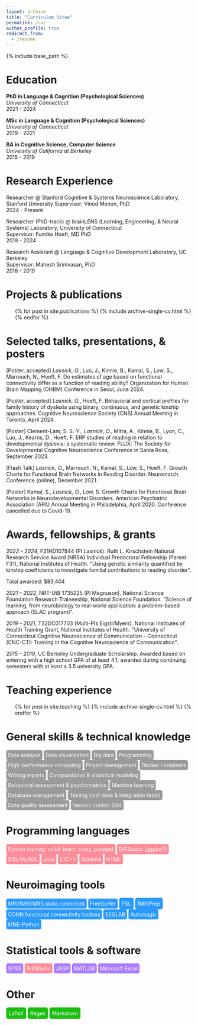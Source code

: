 ```yaml
---
layout: archive
title: "Curriculum Vitae"
permalink: /cv/
author_profile: true
redirect_from:
  - /resume
---
```


{% include base_path %}

Education
======
**PhD in  Language & Cognition (Psychological Sciences)**   
*University of Connecticut*  
2021 - 2024

**MSc in  Language & Cognition (Psychological Sciences)**  
*University of Connecticut*  
2019 - 2021

**BA in Cognitive Science, Computer Science**    
*University of California at Berkeley*  
2015 - 2019

Research Experience
======
Researcher @ Stanford Cognitive & Systems Neuroscience Laboratory, Stanford University 
Supervisor: Vinod Menon, PhD  
2024 - Present

Researcher (PhD-track) @ brainLENS (Learning, Engineering, & Neural Systems) Laboratory, University of Connecticut  
Supervisor: Fumiko Hoeft, MD PhD  
2019 - 2024

Research Assistant @ Language & Cognitive Development Laboratory, UC Berkeley  
Supervisor: Mahesh Srinivasan, PhD  
2018 - 2019

Projects & publications
======
  <ul>{% for post in site.publications %}
    {% include archive-single-cv.html %}
  {% endfor %}</ul>
  
Selected talks, presentations, & posters
======
[Poster, accepted] *Lasnick, O.*, Luo, J., Kinnie, B., Kamal, S., Low, S., Marrouch, N., Hoeft, F. Do estimates of age based on functional connectivity differ as a function of reading ability? Organization for Human Brain Mapping (OHBM) Conference in Seoul, June 2024.

[Poster, accepted] *Lasnick, O.*, Hoeft, F. Behavioral and cortical profiles for family history of dyslexia using binary, continuous, and genetic kinship approaches. Cognitive Neuroscience Society (CNS) Annual Meeting in Toronto, April 2024.

[Poster] Clement-Lam, S. S.-Y., *Lasnick, O.*, Mitra, A., Kinnie, B., Lyon, C., Luo, J., Kearns, D., Hoeft, F. ERP studies of reading in relation to developmental dyslexia: a systematic review. FLUX: The Society for Developmental Cognitive Neuroscience Conference in Santa Rosa, September 2023.

[Flash Talk] *Lasnick, O.*, Marrouch, N., Kamal, S., Low, S., Hoeft, F. Growth Charts for Functional Brain Networks in Reading Disorder. Neuromatch Conference (online), December 2021.

[Poster] Kamal, S., *Lasnick, O.*, Low, S. Growth Charts for Functional Brain Networks in Neurodevelopmental Disorders. American Psychiatric Association (APA) Annual Meeting in Philadelphia, April 2020. Conference cancelled due to Covid-19.

Awards, fellowships, & grants
======
*2022 – 2024*, F31HD107944 (PI Lasnick). Ruth L. Kirschstein National Research Service Award (NRSA) Individual Predoctoral Fellowship (Parent F31), National Institutes of Health. "Using genetic similarity quantified by kinship coefficients to investigate familial contributions to reading disorder".

Total awarded: $83,404
              
*2021 – 2022*, NRT-UtB 1735225 (PI Magnuson). National Science Foundation Research Traineeship, National Science Foundation. "Science of learning, from neurobiology to real-world application: a problem-based approach (SLAC program)".

*2019 – 2021*, T32DC017703 (Multi-PIs Eigsti/Myers). National Institutes of Health Training Grant, National Institutes of Health. "University of Connecticut Cognitive Neuroscience of Communication – Connecticut (CNC-CT): Training in the Cognitive Neuroscience of Communication".

*2015 – 2019*, UC Berkeley Undergraduate Scholarship. Awarded based on entering with a high school GPA of at least 4.1; awarded during continuing semesters with at least a 3.5 university GPA.
  
Teaching experience
======
  <ul>{% for post in site.teaching %}
    {% include archive-single-cv.html %}
  {% endfor %}</ul>

General skills & technical knowledge
======
<span style="background-color:  #9b9b9b; color: white; padding: 5px; border-radius: 5px; display: inline-block;">
   Data analysis       
</span>
<span style="background-color: #9b9b9b; color: white; padding: 5px; border-radius: 5px; display: inline-block;">
   Data visualization 
</span>
<span style="background-color: #9b9b9b; color: white; padding: 5px; border-radius: 5px; display: inline-block;">
  Big data
</span>
<span style="background-color:  #9b9b9b; color: white; padding: 5px; border-radius: 5px; display: inline-block;">
   Programming
</span>
<span style="background-color: #9b9b9b; color: white; padding: 5px; border-radius: 5px; display: inline-block;">
   High-performance computing
</span>
<span style="background-color: #9b9b9b; color: white; padding: 5px; border-radius: 5px; display: inline-block;">
   Project management
</span>
<span style="background-color: #9b9b9b; color: white; padding: 5px; border-radius: 5px; display: inline-block;">
   Docker containers 
</span>
<span style="background-color:  #9b9b9b; color: white; padding: 5px; border-radius: 5px; display: inline-block;">
   Writing reports       
</span>
<span style="background-color: #9b9b9b; color: white; padding: 5px; border-radius: 5px; display: inline-block;">
   Computational & statistical modeling 
</span>
<span style="background-color: #9b9b9b; color: white; padding: 5px; border-radius: 5px; display: inline-block;">
  Behavioral assessment & psychometrics
</span>
<span style="background-color:  #9b9b9b; color: white; padding: 5px; border-radius: 5px; display: inline-block;">
   Machine learning
</span>
<span style="background-color: #9b9b9b; color: white; padding: 5px; border-radius: 5px; display: inline-block;">
   Database management
</span>
<span style="background-color: #9b9b9b; color: white; padding: 5px; border-radius: 5px; display: inline-block;">
   Testing (unit tests & integration tests)
</span>
<span style="background-color: #9b9b9b; color: white; padding: 5px; border-radius: 5px; display: inline-block;">
   Data quality assessment 
</span>
  <span style="background-color: #9b9b9b; color: white; padding: 5px; border-radius: 5px; display: inline-block;">
   Version control (Git) 
</span>

Programming languages
======

<span style="background-color:  #fc8c98; color: white; padding: 5px; border-radius: 5px; display: inline-block;">
   Python (numpy, scikit-learn, scipy, pandas)       
</span>
<span style="background-color: #fc8c98; color: white; padding: 5px; border-radius: 5px; display: inline-block;">
   R/RStudio (ggplot2)
</span>
<span style="background-color: #fc8c98; color: white; padding: 5px; border-radius: 5px; display: inline-block;">
  SQL/MySQL
</span>
<span style="background-color:  #fc8c98; color: white; padding: 5px; border-radius: 5px; display: inline-block;">
   Java
</span>
<span style="background-color: #fc8c98; color: white; padding: 5px; border-radius: 5px; display: inline-block;">
   C/C++
</span>
<span style="background-color: #fc8c98; color: white; padding: 5px; border-radius: 5px; display: inline-block;">
   Scheme
</span>
<span style="background-color: #fc8c98; color: white; padding: 5px; border-radius: 5px; display: inline-block;">
   HTML
</span>

Neuroimaging tools
======

<span style="background-color:   #2b9afc; color: white; padding: 5px; border-radius: 5px; display: inline-block;">
   MRI/fMRI/MRS (data collection)       
</span>
<span style="background-color:   #2b9afc; color: white; padding: 5px; border-radius: 5px; display: inline-block;">
   FreeSurfer       
</span>
<span style="background-color:   #2b9afc; color: white; padding: 7px; border-radius: 5px; display: inline-block;">
   FSL     
</span>
<span style="background-color:   #2b9afc; color: white; padding: 7px; border-radius: 5px; display: inline-block;">
   fMRIPrep       
</span>
<span style="background-color:   #2b9afc; color: white; padding: 5px; border-radius: 5px; display: inline-block;">
   CONN functional connectivity toolbox       
</span>
<span style="background-color:   #2b9afc; color: white; padding: 5px; border-radius: 5px; display: inline-block;">
   EEGLAB      
</span>
<span style="background-color:   #2b9afc; color: white; padding: 5px; border-radius: 5px; display: inline-block;">
   Automagic      
</span>
<span style="background-color:   #2b9afc; color: white; padding: 5px; border-radius: 5px; display: inline-block;">
   MNE-Python       
</span>

Statistical tools & software
======

<span style="background-color:   #ab7cfe; color: white; padding: 5px; border-radius: 5px; display: inline-block;">
   SPSS      
</span>
<span style="background-color:   #fc8c98; color: white; padding: 5px; border-radius: 5px; display: inline-block;">
   R/RStudio       
</span>
<span style="background-color:   #ab7cfe; color: white; padding: 5px; border-radius: 5px; display: inline-block;">
   JASP     
</span>
<span style="background-color:   #ab7cfe; color: white; padding: 5px; border-radius: 5px; display: inline-block;">
   MATLAB      
</span>
<span style="background-color:   #ab7cfe; color: white; padding: 5px; border-radius: 5px; display: inline-block;">
   Microsoft Excel       
</span>

Other
======

<span style="background-color:   #1abe10; color: white; padding: 7px; border-radius: 5px; display: inline-block;">
   LaTeX      
</span>
<span style="background-color:   #1abe10; color: white; padding: 7px; border-radius: 5px; display: inline-block;">
   Regex       
</span>
<span style="background-color:   #1abe10; color: white; padding: 7px; border-radius: 5px; display: inline-block;">
   Markdown       
</span>
